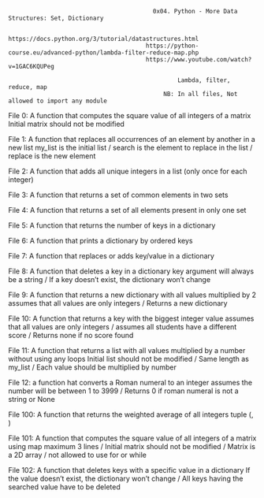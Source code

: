                                              0x04. Python - More Data Structures: Set, Dictionary
                                             
                                           https://docs.python.org/3/tutorial/datastructures.html
                                           https://python-course.eu/advanced-python/lambda-filter-reduce-map.php
                                           https://www.youtube.com/watch?v=1GAC6KQUPeg
                                           
                                                    Lambda, filter, reduce, map
                                                NB: In all files, Not allowed to import any module
                                                
 File 0: A function that computes the square value of all integers of a matrix
         Initial matrix should not be modified  
         
 File 1: A function that replaces all occurrences of an element by another in a new list
         my_list is the initial list / search is the element to replace in the list / replace is the new element
         
 File 2: A function that adds all unique integers in a list (only once for each integer)
         
 File 3: A function that returns a set of common elements in two sets
 
 File 4: A function that returns a set of all elements present in only one set
 
 File 5: A function that returns the number of keys in a dictionary
 
 File 6: A function that prints a dictionary by ordered keys
 
 File 7: A function that replaces or adds key/value in a dictionary
 
 File 8: A function that deletes a key in a dictionary
         key argument will always be a string / If a key doesn’t exist, the dictionary won’t change
         
 File 9: A function that returns a new dictionary with all values multiplied by 2
         assumes that all values are only integers / Returns a new dictionary
         
 File 10: A function that returns a key with the biggest integer value
          assumes that all values are only integers / assumes all students have a different score / Returns none if no score found
          
 File 11: A function that returns a list with all values multiplied by a number without using any loops
          Initial list should not be modified / Same length as my_list / Each value should be multiplied by number
          
 File 12:  a function hat converts a Roman numeral to an integer
           assumes the number will be between 1 to 3999 / Returns 0 if roman numeral is not a string or None
           
 File 100: A function that returns the weighted average of all integers tuple (<score>, <weight>)  
  
 File 101: A function that computes the square value of all integers of a matrix using map
           maximum 3 lines / Initial matrix should not be modified / Matrix is a 2D array /  not allowed to use for or while
  
 File 102: A function that deletes keys with a specific value in a dictionary
           If the value doesn’t exist, the dictionary won’t change / All keys having the searched value have to be deleted
